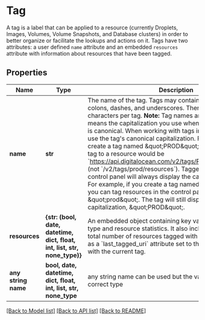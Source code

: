 # Tag

A tag is a label that can be applied to a resource (currently Droplets, Images, Volumes, Volume Snapshots, and Database clusters) in order to better organize or facilitate the lookups and actions on it. Tags have two attributes: a user defined `name` attribute and an embedded `resources` attribute with information about resources that have been tagged.

## Properties
Name | Type | Description | Notes
------------ | ------------- | ------------- | -------------
**name** | **str** | The name of the tag. Tags may contain letters, numbers, colons, dashes, and underscores. There is a limit of 255 characters per tag.  **Note:** Tag names are case stable, which means the capitalization you use when you first create a tag is canonical.  When working with tags in the API, you must use the tag&#39;s canonical capitalization. For example, if you create a tag named \&quot;PROD\&quot;, the URL to add that tag to a resource would be &#x60;https://api.digitalocean.com/v2/tags/PROD/resources&#x60; (not &#x60;/v2/tags/prod/resources&#x60;).  Tagged resources in the control panel will always display the canonical capitalization. For example, if you create a tag named \&quot;PROD\&quot;, you can tag resources in the control panel by entering \&quot;prod\&quot;. The tag will still display with its canonical capitalization, \&quot;PROD\&quot;.  | [optional] 
**resources** | **{str: (bool, date, datetime, dict, float, int, list, str, none_type)}** | An embedded object containing key value pairs of resource type and resource statistics. It also includes a count of the total number of resources tagged with the current tag as well as a &#x60;last_tagged_uri&#x60; attribute set to the last resource tagged with the current tag. | [optional] [readonly] 
**any string name** | **bool, date, datetime, dict, float, int, list, str, none_type** | any string name can be used but the value must be the correct type | [optional]

[[Back to Model list]](../README.md#documentation-for-models) [[Back to API list]](../README.md#documentation-for-api-endpoints) [[Back to README]](../README.md)


